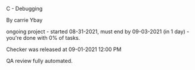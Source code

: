 C - Debugging

By carrie Ybay

ongoing project - started 08-31-2021, must end by 09-03-2021 (in 1 day) - you're done with 0% of tasks.

Checker was released at 09-01-2021 12:00 PM

QA review fully automated.
